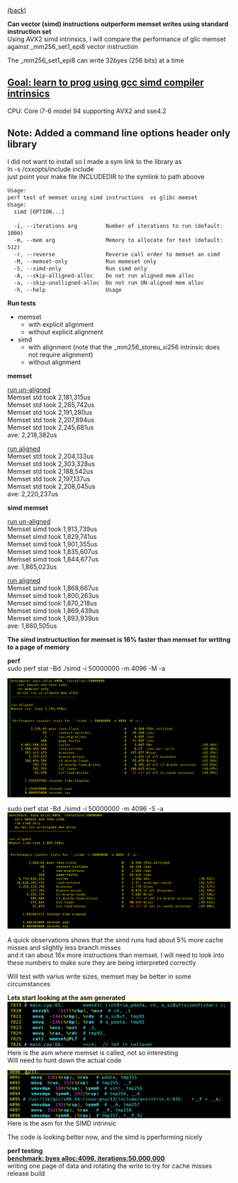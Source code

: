   
[(back)](../README.md)
  
**Can vector (simd) instructions outperform memset writes using standard instruction set**     
Using AVX2 simd intrinsics, I will compare the performance of glic memset against _mm256_set1_epi8 vector instruction  
  
The _mm256_set1_epi8 can write 32byes (256 bits) at a time  
  

## <ins>Goal: learn to prog using gcc simd compiler intrinsics<ins>  
CPU: Core i7-6 model 94 supporting AVX2 and sse4.2

## Note: Added a command line options header only library  
I did not want to install so I made a sym link to the library as  
ln -s <path>/cxxopts/include include  
just point your make file INCLUDEDIR to the symlink to path aboove  
  
```
Usage:  
perf test of memset using simd instructions  vs glibc memset  
Usage:  
  simd [OPTION...]  
  
  -i, --iterations arg         Number of iterations to run (default: 1000)  
  -m, --mem arg                Memory to allocate for test (default: 512)  
  -r, --reverse                Reverse call order to memset an simd  
  -M, --memset-only            Run memeset only  
  -S, --simd-only              Run simd only  
  -A, --skip-alligned-alloc    Do not run aligned mem alloc  
  -a, --skip-unalligned-alloc  Do not run UN-aligned mem alloc  
  -h, --help                   Usage  
```
  
**Run tests**  
   * memset  
      * with explicit alignment  
      * without explicit alignment  
   * simd  
      * with alignment (note that the _mm256_storeu_si256 intrinsic does not require alignment)  
      * without alignment   
   
   
**memset**   
  
<ins>run un-aligned</ins>  
Memset std  took 2,181,315us  
Memset std  took 2,265,742us  
Memset std  took 2,191,280us  
Memset std  took 2,207,894us  
Memset std  took 2,245,681us  
  ave: 2,218,382us  
  
<ins>run aligned</ins>  
Memset std  took 2,204,133us  
Memset std  took 2,303,328us  
Memset std  took 2,188,542us  
Memset std  took 2,197,137us  
Memset std  took 2,208,045us  
  ave: 2,220,237us  
  
**simd memset**  
  
<ins>run un-aligned</ins>  
Memset simd took 1,913,739us  
Memset simd took 1,829,741us  
Memset simd took 1,901,355us  
Memset simd took 1,835,607us  
Memset simd took 1,844,677us  
  ave: 1,865,023us  

<ins>run aligned</ins>  
Memset simd took 1,868,667us  
Memset simd took 1,800,263us  
Memset simd took 1,870,218us  
Memset simd took 1,869,439us  
Memset simd took 1,893,939us  
  ave: 1,860,505us  

**The simd instructuction for memset is 16% faster than memset for wrtitng to a page of memory**  
  

**perf**    
sudo perf stat -Bd ./simd -i 50000000 -m 4096 -M -a  
  
![memset perf]( screenshots/benchmark-memset-perf-not-aligned.png )    
  
sudo perf stat -Bd ./simd -i 50000000 -m 4096 -S -a  
![simd perf]( screenshots/benchmark-simd-perf-not-aligned.png )    

A quick observations shows that the simd runs had about 5% more cache misses and slightly less branch misses  
and it ran about 16x more instructions than memset.  I will need to look into these numbers to make sure they are being interpreted correctly  
  
Will test with varius write sizes, memset may be better in some circumstances  
  
  
**Lets start looking at the asm generated**    
![alt text]( screenshots/memset-O0-asm.png )  
Here is the asm where memset is called, not so interesting  
Will need to hunt down the actual code  
  
![alt text]( screenshots/mm256_storeu_si256-O0-asm.png )  
Here is the asm for the SIMD intrinsic  
  
The code is looking better now, and the simd is pperforming nicely  
   
**perf testing**    
**<ins>benchmark: byes alloc:4096, iterations:50,000,000</ins>**  
writing one page of data and rotating the write to try for cache misses  
release build  
  

